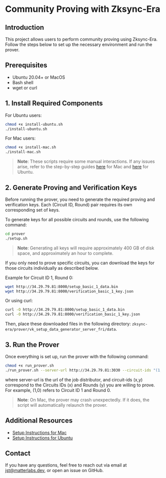# Community Proving with Zksync-Era

## Introduction

This project allows users to perform community proving using Zksync-Era. Follow the steps below to set up the necessary
environment and run the prover.

## Prerequisites

- Ubuntu 20.04+ or MacOS
- Bash shell
- wget or curl

## 1. Install Required Components

For Ubuntu users:

```bash
chmod +x install-ubuntu.sh
./install-ubuntu.sh
```

For Mac users:

```bash
chmod +x install-mac.sh
./install-mac.sh
```

> **Note**: These scripts require some manual interactions. If any issues arise, refer to the step-by-step guides
> [here](./setup_instructions_mac.md) for Mac and [here](./setup_instructions_ubuntu.md) for Ubuntu.

## 2. Generate Proving and Verification Keys

Before running the prover, you need to generate the required proving and verification keys. Each (Circuit ID, Round)
pair requires its own corresponding set of keys.

To generate keys for all possible circuits and rounds, use the following command:

```bash
cd prover
./setup.sh
```

> **Note**: Generating all keys will require approximately 400 GB of disk space, and approximately an hour to complete.

If you only need to prove specific circuits, you can download the keys for those circuits individually as described
below.

Example for Circuit ID 1, Round 0:

```bash
wget http://34.29.79.81:8000/setup_basic_1_data.bin
wget http://34.29.79.81:8000/verification_basic_1_key.json
```

Or using curl:

```bash
curl -O http://34.29.79.81:8000/setup_basic_1_data.bin
curl -O http://34.29.79.81:8000/verification_basic_1_key.json
```

Then, place these downloaded files in the following directory:
`zksync-era/prover/vk_setup_data_generator_server_fri/data`.

## 3. Run the Prover

Once everything is set up, run the prover with the following command:

```bash
chmod +x run_prover.sh
./run_prover.sh --server-url http://34.29.79.81:3030 --circuit-ids "(1,0),(2,1)"
```

where server-url is the url of the job distributor, and circuit-ids (x,y) correspond to the Circuits IDs (x) and Rounds
(y) you are willing to prove. For example, (1,0) refers to Circuit ID 1 and Round 0.

> **Note**: On Mac, the prover may crash unexpectedly. If it does, the script will automatically relaunch the prover.

## Additional Resources

- [Setup Instructions for Mac](./setup_instructions_mac.md)
- [Setup Instructions for Ubuntu](./setup_instructions_ubuntu.md)

## Contact

If you have any questions, feel free to reach out via email at [jst@matterlabs.dev](mailto:jst@matterlabs.dev), or open
an issue on GitHub.

